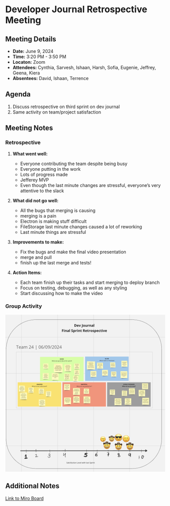# Developer Journal Retrospective Meeting

## Meeting Details

- **Date:** June 9, 2024
- **Time:** 3:20 PM - 3:50 PM
- **Locaton:** Zoom
- **Attendees:** Cynthia, Sarvesh, Ishaan, Harsh, Sofia, Eugenie, Jeffrey, Geena, Kiera
- **Absentees:** David, Ishaan, Terrence

## Agenda

1. Discuss retrospective on third sprint on dev journal
2. Same activity on team/project satisfaction

## Meeting Notes

### Retrospective

1. **What went well:**

   - Everyone contributing the team despite being busy
   - Everyone putting in the work
   - Lots of progress made
   - Jefferey MVP 
   - Even though the last minute changes are stressful, everyone’s very attentive to the slack

2. **What did not go well:**

   - All the bugs that merging is causing
   - merging is a pain
   - Electron is making stuff difficult
   - FileStorage last minute changes caused a lot of reworking
   - Last minute things are stressful

3. **Improvements to make:**

   - Fix the bugs and make the final video presentation
   - merge and pull
   - finish up the last merge and tests!
     
4. **Action Items:**
   
    - Each team finish up their tasks and start merging to deploy branch
    - Focus on testing, debugging, as well as any styling
    - Start discussing how to make the video


### Group Activity



![Group Satisfaction Activity](/images/060924-retrospective-activity.png)

## Additional Notes

[Link to Miro Board](https://miro.com/app/board/uXjVKOPT_AU=/)